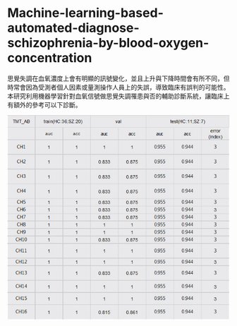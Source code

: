 # Machine-learning-based-automated-diagnose-schizophrenia-by-blood-oxygen-concentration
思覺失調在血氧濃度上會有明顯的訊號變化，並且上升與下降時間會有所不同，但時常會因為受測者個人因素或量測操作人員上的失誤，導致臨床有誤判的可能性。本研究利用機器學習針對血氧信號做思覺失調罹患與否的輔助診斷系統，讓臨床上有額外的參考可以下診斷。

![image](https://github.com/yared612/Machine-learning-based-automated-diagnose-schizophrenia-by-blood-oxygen-concentration/blob/main/git_figure/123.jpg)
